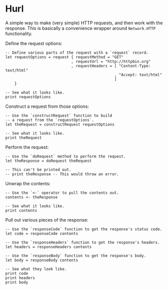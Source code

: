Hurl
====

A simple way to make (very simple) HTTP requests, and then work with the response. This is basically a convenience wrapper around `Network.HTTP` functionality.

Define the request options:

    -- Define various parts of the request with a `request` record.
    let requestOptions = request { requestMethod = "GET"
                                 , requestUrl = "http://httpbin.org"
                                 , requestHeaders = [ "Content-Type: text/html"
                                                    , "Accept: text/html"
                                                    ]
        }

    -- See what it looks like.
    print requestOptions

Construct a request from those options:

    -- Use the `constructRequest` function to build 
    -- a request from the `requestOptions`.
    let theRequest = constructRequest requestOptions

    -- See what it looks like.
    print theRequest

Perform the request:

    -- Use the `doRequest` method to perform the request.
    let theResponse = doRequest theRequest

    -- This can't be printed out.
    -- print theResponse -- This would throw an error.

Unwrap the contents:

    -- Use the `<-` operator to pull the contents out.
    contents <- theResponse

    -- See what it looks like.
    print contents

Pull out various pieces of the response:

    -- Use the `responseCode` function to get the response's status code.
    let code = responseCode contents

    -- Use the `responseHeaders` function to get the response's headers.
    let headers = responseHeaders contents

    -- Use the `responseBody` function to get the response's body.
    let body = responseBody contents

    -- See what they look like.
    print code
    print headers 
    print body

